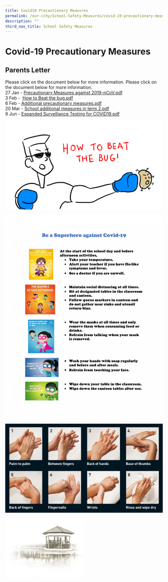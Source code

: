 ```yaml
---
title: Covid19 Precautionary Measures
permalink: /our-cchy/School-Safety-Measures/covid-19-precautionary-measures
description: ""
third_nav_title: School Safety Measures
---
```

Covid-19 Precautionary Measures
===============================

Parents Letter
--------------

Please click on the document below for more information.
Please click on the document below for more information.  
27 Jan - [Precautionary Measures against 2019-nCoV.pdf](/files/LOA%20Letter%20to%20Parents-nCoV-v2.pdf)   
3 Feb -  [How to Beat the bug.pdf](/files/How%20to%20Beat%20the%20bug.pdf)   
6 Feb - [Additional precautionary measures.pdf](/files/Parent%20letter%20on%20additional%20precautionary%20measures_feb%202020.pdf)   
20 Mar - [School additional measures in term 2.pdf](/files/School%20additional%20measures%20in%20term%202.pdf)   
9 Jun - [Expanded Survelliance Testing for COVID19.pdf](/files/Expanded%20Survelliance%20Testing%20for%20COVID19.pdf)

![](/images/Attachment%201%20Wuhan%20Virus%20Precautionary%20Measures.gif)

![](/images/00001.jpg)

![](/images/Attachment%203%20-%20Handwashing%20Procedures.jpg)

<img src="/images/pavilion.png" 
     style="width:50%">
